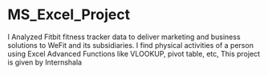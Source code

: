 # MS_Excel_Project
I Analyzed Fitbit fitness tracker data to deliver marketing and business solutions to WeFit and its subsidiaries. 
I find physical activities of a person using Excel Advanced Functions like VLOOKUP, pivot table, etc, This project is given by Internshala
